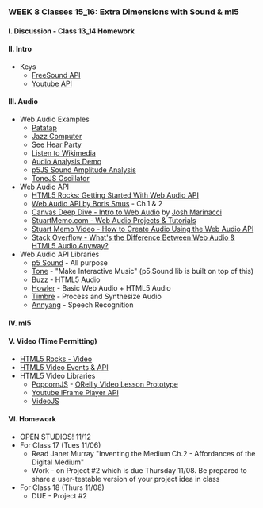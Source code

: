 ### WEEK 8 Classes 15_16: Extra Dimensions with Sound & ml5

#### I. Discussion - Class 13_14 Homework

#### II. Intro
* Keys
	* [FreeSound API](https://www.freesound.org/help/developers/)
	* [Youtube API](https://developers.google.com/youtube/v3/)

#### III. Audio
* Web Audio Examples  
	* [Patatap](http://www.patatap.com/)  
	* [Jazz Computer](http://jazz.computer/)
	* [See Hear Party](http://www.seehearparty.com/)
	* [Listen to Wikimedia](listen.hatnote.com)
	* [Audio Analysis Demo](http://www.airtightinteractive.com/demos/js/uberviz/audioanalysis/)
	* [p5JS Sound Amplitude Analysis](http://p5js.org/examples)
	* [ToneJS Oscillator](http://tonejs.org/examples/oscillator.html)
* Web Audio API
	* [HTML5 Rocks: Getting Started With Web Audio API](http://www.html5rocks.com/en/tutorials/webaudio/intro/)
	* [Web Audio API by Boris Smus](http://chimera.labs.oreilly.com/books/1234000001552/index.html) - Ch.1 & 2
	* [Canvas Deep Dive - Intro to Web Audio](http://joshondesign.com/p/books/canvasdeepdive/chapter12.html#overview) by [Josh Marinacci](https://twitter.com/joshmarinacci)
	* [StuartMemo.com - Web Audio Projects & Tutorials](http://stuartmemo.com/)
	* [Stuart Memo Video - How to Create Audio Using the Web Audio API](http://www.youtube.com/watch?v=oHBx_kMmsRE)
	* [Stack Overflow - What's the Difference Between Web Audio & HTML5 Audio Anyway?](http://stackoverflow.com/questions/13121250/whats-the-difference-between-web-audio-and-html5-audio-anyway)
* Web Audio API Libraries
	* [p5 Sound](http://p5js.org/reference/#/libraries/p5.sound) - All purpose
	* [Tone](https://github.com/Tonejs/Tone.js) - "Make Interactive Music" (p5.Sound lib is built on top of this)
	* [Buzz](http://buzz.jaysalvat.com/documentation/buzz/) - HTML5 Audio
	* [Howler](http://goldfirestudios.com/blog/104/howler.js-Modern-Web-Audio-Javascript-Library) - Basic Web Audio + HTML5 Audio
	* [Timbre](http://mohayonao.github.io/timbre.js/) - Process and Synthesize Audio
	* [Annyang](https://www.talater.com/annyang/) - Speech Recognition	

#### IV. ml5

#### V. Video (Time Permitting)
* [HTML5 Rocks - Video](http://www.html5rocks.com/en/tutorials/video/basics/)
* [HTML5 Video Events & API](http://www.w3.org/2010/05/video/mediaevents.html)
* HTML5 Video Libraries
	* [PopcornJS](http://popcornjs.org/) - [OReilly Video Lesson Prototype](http://oreillymedia.github.io/prototype-video-lesson/)
	* [Youtube IFrame Player API](https://developers.google.com/youtube/js_api_reference)
	* [VideoJS](http://www.videojs.com/)

#### VI. Homework
* OPEN STUDIOS! 11/12
* For Class 17 (Tues 11/06)
	* Read Janet Murray "Inventing the Medium Ch.2 - Affordances of the Digital Medium"
 	* Work - on Project #2 which is due Thursday 11/08. Be prepared to share a user-testable version of your project idea in class
* For Class 18 (Thurs 11/08)
	* DUE - Project #2 
